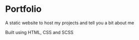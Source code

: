 # Portfolio
A static website to host my projects and tell you a bit about me

Built using HTML, CSS and SCSS
